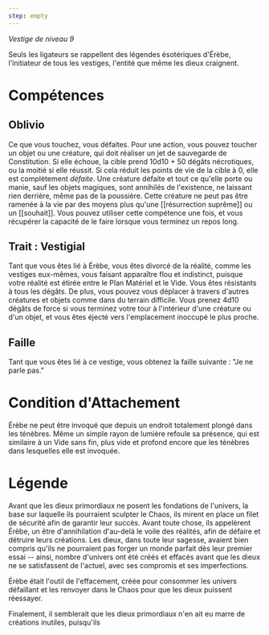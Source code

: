 ```yaml
---
step: empty
---
```

*Vestige de niveau 9*

Seuls les ligateurs se rappellent des légendes ésotériques d'Érèbe, l'initiateur de tous les vestiges, l'entité que même les dieux craignent.
# Compétences

## Oblivio
Ce que vous touchez, vous défaites. Pour une action, vous pouvez toucher un objet ou une créature, qui doit réaliser un jet de sauvegarde de Constitution. Si elle échoue, la cible prend 10d10 + 50 dégâts nécrotiques, ou la moitié si elle réussit. Si cela réduit les points de vie de la cible à 0, elle est complètement *défaite*. Une créature défaite et tout ce qu'elle porte ou manie, sauf les objets magiques, sont annihilés de l'existence, ne laissant rien derrière, même pas de la poussière. Cette créature ne peut pas être ramenée à la vie par des moyens plus qu'une [[résurrection suprême]] ou un [[souhait]]. Vous pouvez utiliser cette compétence une fois, et vous récupérer la capacité de le faire lorsque vous terminez un repos long.

## Trait : Vestigial
Tant que vous êtes lié à Érèbe, vous êtes divorcé de la réalité, comme les vestiges eux-mêmes, vous faisant apparaître flou et indistinct, puisque votre réalité est étirée entre le Plan Matériel et le Vide. Vous êtes résistants à tous les dégâts. De plus, vous pouvez vous déplacer à travers d'autres créatures et objets comme dans du terrain difficile. Vous prenez 4d10 dégâts de force si vous terminez votre tour à l'intérieur d'une créature ou d'un objet, et vous êtes éjecté vers l'emplacement inoccupé le plus proche.

## Faille
Tant que vous êtes lié à ce vestige, vous obtenez la faille suivante : "Je ne parle pas."

# Condition d'Attachement
Érèbe ne peut être invoqué que depuis un endroit totalement plongé dans les ténèbres. Même un simple rayon de lumière refoule sa présence, qui est similaire à un Vide sans fin, plus vide et profond encore que les ténèbres dans lesquelles elle est invoquée.

# Légende
Avant que les dieux primordiaux ne posent les fondations de l'univers, la base sur laquelle ils pourraient sculpter le Chaos, ils mirent en place un filet de sécurité afin de garantir leur succès. Avant toute chose, ils appelèrent Érèbe, un être d'annihilation d'au-delà le voile des réalités, afin de défaire et détruire leurs créations. Les dieux, dans toute leur sagesse, avaient bien compris qu'ils ne pourraient pas forger un monde parfait dès leur premier essai -- ainsi, nombre d'univers ont été créés et effacés avant que les dieux ne se satisfassent de l'actuel, avec ses compromis et ses imperfections.

Érèbe était l'outil de l'effacement, créée pour consommer les univers défaillant et les renvoyer dans le Chaos pour que les dieux puissent réessayer. 

Finalement, il semblerait que les dieux primordiaux n'en ait eu marre de créations inutiles, puisqu'ils 

